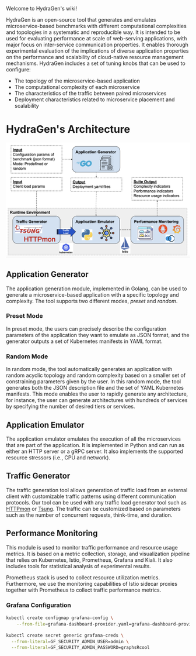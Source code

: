 Welcome to HydraGen's wiki!

HydraGen is an open-source tool that generates and emulates microservice-based benchmarks with different computational complexities and topologies in a systematic and reproducible way. It is intended to be used for evaluating performance at scale of web-serving applications, with major focus on inter-service communication properties. It enables thorough experimental evaluation of the implications of diverse application properties on the performance and scalability of cloud-native resource management mechanisms. HydraGen includes a set of tuning knobs that can be used to configure:

* The topology of the microservice-based application
* The computational complexity of each microservice
* The characteristics of the traffic between paired microservices
* Deployment characteristics related to microservice placement and scalability

# HydraGen's Architecture

![Architecture of HydraGen](hydragen_architecture.png)

## Application Generator
The application generation module, implemented in Golang, can be used to generate a microservice-based application with a specific topology and complexity. The tool supports two different modes, _preset_ and _random_. 

### Preset Mode
In preset mode, the users can precisely describe the configuration parameters of the application they want to emulate as JSON format, and the generator outputs a set of Kubernetes manifests in YAML format. 

### Random Mode
In random mode, the tool automatically generates an application with random acyclic topology and random complexity based on a smaller set of constraining parameters given by the user. In this random mode, the tool generates both the JSON description file and the set of YAML Kubernetes manifests. This mode enables the user to rapidly generate any architecture, for instance, the user can generate architectures with hundreds of services by specifying the number of desired tiers or services.

## Application Emulator
The application emulator emulates the execution of all the microservices that are part of the application. It is implemented in Python and can run as either an HTTP server or a gRPC server. It also implements the supported resource stressors (i.e., CPU and network).

## Traffic Generator
The traffic generation tool allows generation of traffic load from an external client with customizable traffic patterns using different communication protocols. Our tool can be used with any traffic load generator tool such as [HTTPmon](https://github.com/cloud-control/httpmon) or [Tsung](http://tsung.erlang-projects.org). The traffic can be customized based on parameters such as the number of concurrent requests, think-time, and duration.

## Performance Monitoring
This module is used to monitor traffic performance and resource usage metrics. It is based on a metric collection, storage, and visualization pipeline that relies on Kubernetes, Istio, Prometheus, Grafana and Kiali. It also includes tools for statistical analysis of experimental results.

Prometheus stack is used to collect resource utilization metrics. Furthermore, we use the monitoring capabilities of Istio sidecar proxies together with Prometheus to collect traffic performance metrics.

### Grafana Configuration

```bash
kubectl create configmap grafana-config \
    --from-file=grafana-dashboard-provider.yaml=grafana-dashboard-provider.yaml
```

```bash
kubectl create secret generic grafana-creds \
  --from-literal=GF_SECURITY_ADMIN_USER=admin \
  --from-literal=GF_SECURITY_ADMIN_PASSWORD=graphsRcool
```